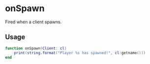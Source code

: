 # onSpawn

Fired when a client spawns.

## Usage

```lua
function onSpawn(Client: cl)
    print(string.format("Player %s has spawned!", cl:getname()))
end
```

